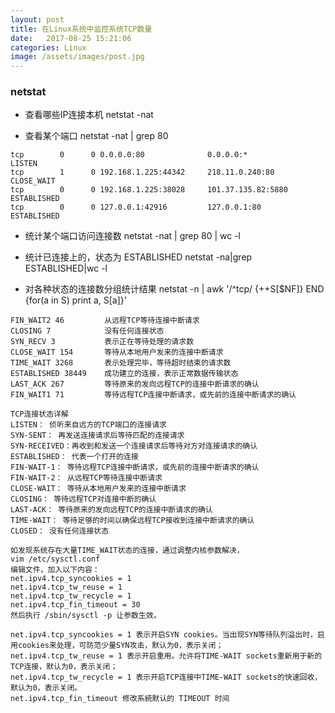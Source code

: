 ```yaml
---
layout: post
title: 在Linux系统中监控系统TCP数量
date:   2017-08-25 15:21:06
categories: Linux
image: /assets/images/post.jpg
---
```


### netstat

+ 查看哪些IP连接本机
netstat -nat

+ 查看某个端口
netstat -nat | grep 80

```
tcp        0      0 0.0.0.0:80              0.0.0.0:*               LISTEN     
tcp        1      0 192.168.1.225:44342     218.11.0.240:80         CLOSE_WAIT
tcp        0      0 192.168.1.225:38028     101.37.135.82:5880      ESTABLISHED
tcp        0      0 127.0.0.1:42916         127.0.0.1:80            ESTABLISHED

```

+ 统计某个端口访问连接数
netstat -nat | grep 80 | wc -l

+ 统计已连接上的，状态为 ESTABLISHED
netstat -na|grep ESTABLISHED|wc -l

+ 对各种状态的连接数分组统计结果
netstat -n | awk '/^tcp/ {++S[$NF]} END {for(a in S) print a, S[a]}'

```
FIN_WAIT2 46         从远程TCP等待连接中断请求
CLOSING 7            没有任何连接状态
SYN_RECV 3           表示正在等待处理的请求数
CLOSE_WAIT 154       等待从本地用户发来的连接中断请求
TIME_WAIT 3268       表示处理完毕，等待超时结束的请求数
ESTABLISHED 38449    成功建立的连接，表示正常数据传输状态
LAST_ACK 267         等待原来的发向远程TCP的连接中断请求的确认
FIN_WAIT1 71         等待远程TCP连接中断请求，或先前的连接中断请求的确认

TCP连接状态详解
LISTEN： 侦听来自远方的TCP端口的连接请求
SYN-SENT： 再发送连接请求后等待匹配的连接请求
SYN-RECEIVED：再收到和发送一个连接请求后等待对方对连接请求的确认
ESTABLISHED： 代表一个打开的连接
FIN-WAIT-1： 等待远程TCP连接中断请求，或先前的连接中断请求的确认
FIN-WAIT-2： 从远程TCP等待连接中断请求
CLOSE-WAIT： 等待从本地用户发来的连接中断请求
CLOSING： 等待远程TCP对连接中断的确认
LAST-ACK： 等待原来的发向远程TCP的连接中断请求的确认
TIME-WAIT： 等待足够的时间以确保远程TCP接收到连接中断请求的确认
CLOSED： 没有任何连接状态
```

```
如发现系统存在大量TIME_WAIT状态的连接，通过调整内核参数解决，
vim /etc/sysctl.conf
编辑文件，加入以下内容：
net.ipv4.tcp_syncookies = 1
net.ipv4.tcp_tw_reuse = 1
net.ipv4.tcp_tw_recycle = 1
net.ipv4.tcp_fin_timeout = 30
然后执行 /sbin/sysctl -p 让参数生效。

net.ipv4.tcp_syncookies = 1 表示开启SYN cookies。当出现SYN等待队列溢出时，启用cookies来处理，可防范少量SYN攻击，默认为0，表示关闭；
net.ipv4.tcp_tw_reuse = 1 表示开启重用。允许将TIME-WAIT sockets重新用于新的TCP连接，默认为0，表示关闭；
net.ipv4.tcp_tw_recycle = 1 表示开启TCP连接中TIME-WAIT sockets的快速回收，默认为0，表示关闭。
net.ipv4.tcp_fin_timeout 修改系統默认的 TIMEOUT 时间
```
